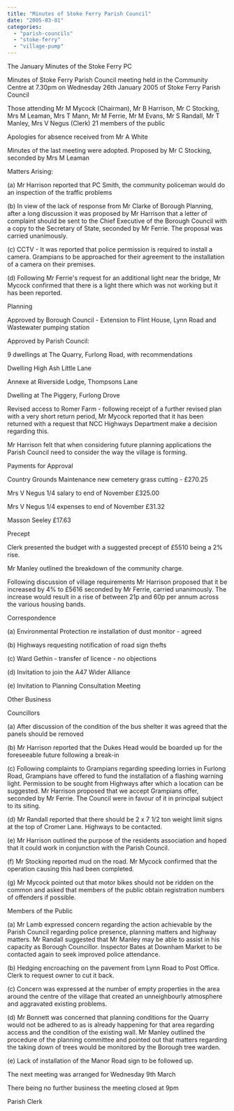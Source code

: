 ```yaml
---
title: "Minutes of Stoke Ferry Parish Council"
date: "2005-03-01"
categories: 
  - "parish-councils"
  - "stoke-ferry"
  - "village-pump"
---
```


The January Minutes of the Stoke Ferry PC

Minutes of Stoke Ferry Parish Council meeting held in the Community Centre at 7.30pm on Wednesday 26th January 2005 of Stoke Ferry Parish Council

Those attending Mr M Mycock (Chairman), Mr B Harrison, Mr C Stocking, Mrs M Leaman, Mrs T Mann, Mr M Ferrie, Mr M Evans, Mr S Randall, Mr T Manley, Mrs V Negus (Clerk) 21 members of the public

Apologies for absence received from Mr A White

Minutes of the last meeting were adopted. Proposed by Mr C Stocking, seconded by Mrs M Leaman

Matters Arising:

(a) Mr Harrison reported that PC Smith, the community policeman would do an inspection of the traffic problems

(b) In view of the lack of response from Mr Clarke of Borough Planning, after a long discussion it was proposed by Mr Harrison that a letter of complaint should be sent to the Chief Executive of the Borough Council with a copy to the Secretary of State, seconded by Mr Ferrie. The proposal was carried unanimously.

(c) CCTV - It was reported that police permission is required to install a camera. Grampians to be approached for their agreement to the installation of a camera on their premises.

(d) Following Mr Ferrie's request for an additional light near the bridge, Mr Mycock confirmed that there is a light there which was not working but it has been reported.

Planning

Approved by Borough Council - Extension to Flint House, Lynn Road and Wastewater pumping station

Approved by Parish Council:

9 dwellings at The Quarry, Furlong Road, with recommendations

Dwelling High Ash Little Lane

Annexe at Riverside Lodge, Thompsons Lane

Dwelling at The Piggery, Furlong Drove

Revised access to Romer Farm - following receipt of a further revised plan with a very short return period, Mr Mycock reported that it has been returned with a request that NCC Highways Department make a decision regarding this.

Mr Harrison felt that when considering future planning applications the Parish Council need to consider the way the village is forming.

Payments for Approval

Country Grounds Maintenance new cemetery grass cutting - £270.25

Mrs V Negus 1/4 salary to end of November £325.00

Mrs V Negus 1/4 expenses to end of November £31.32

Masson Seeley £17.63

Precept

Clerk presented the budget with a suggested precept of £5510 being a 2% rise.

Mr Manley outlined the breakdown of the community charge.

Following discussion of village requirements Mr Harrison proposed that it be increased by 4% to £5616 seconded by Mr Ferrie, carried unanimously. The increase would result in a rise of between 21p and 60p per annum across the various housing bands.

Correspondence

(a) Environmental Protection re installation of dust monitor - agreed

(b) Highways requesting notification of road sign thefts

(c) Ward Gethin - transfer of licence - no objections

(d) Invitation to join the A47 Wider Alliance

(e) Invitation to Planning Consultation Meeting

Other Business

Councillors

(a) After discussion of the condition of the bus shelter it was agreed that the panels should be removed

(b) Mr Harrison reported that the Dukes Head would be boarded up for the foreseeable future following a break-in

(c) Following complaints to Grampians regarding speeding lorries in Furlong Road, Grampians have offered to fund the installation of a flashing warning light. Permission to be sought from Highways after which a location can be suggested. Mr Harrison proposed that we accept Grampians offer, seconded by Mr Ferrie. The Council were in favour of it in principal subject to its siting.

(d) Mr Randall reported that there should be 2 x 7 1/2 ton weight limit signs at the top of Cromer Lane. Highways to be contacted.

(e) Mr Harrison outlined the purpose of the residents association and hoped that it could work in conjunction with the Parish Council.

(f) Mr Stocking reported mud on the road. Mr Mycock confirmed that the operation causing this had been completed.

(g) Mr Mycock pointed out that motor bikes should not be ridden on the common and asked that members of the public obtain registration numbers of offenders if possible.

Members of the Public

(a) Mr Lamb expressed concern regarding the action achievable by the Parish Council regarding police presence, planning matters and highway matters. Mr Randall suggested that Mr Manley may be able to assist in his capacity as Borough Councillor. Inspector Bates at Downham Market to be contacted again to seek improved police attendance.

(b) Hedging encroaching on the pavement from Lynn Road to Post Office. Clerk to request owner to cut it back.

(c) Concern was expressed at the number of empty properties in the area around the centre of the village that created an unneighbourly atmosphere and aggravated existing problems.

(d) Mr Bonnett was concerned that planning conditions for the Quarry would not be adhered to as is already happening for that area regarding access and the condition of the existing wall. Mr Manley outlined the procedure of the planning committee and pointed out that matters regarding the taking down of trees would be monitored by the Borough tree warden.

(e) Lack of installation of the Manor Road sign to be followed up.

The next meeting was arranged for Wednesday 9th March

There being no further business the meeting closed at 9pm

Parish Clerk
